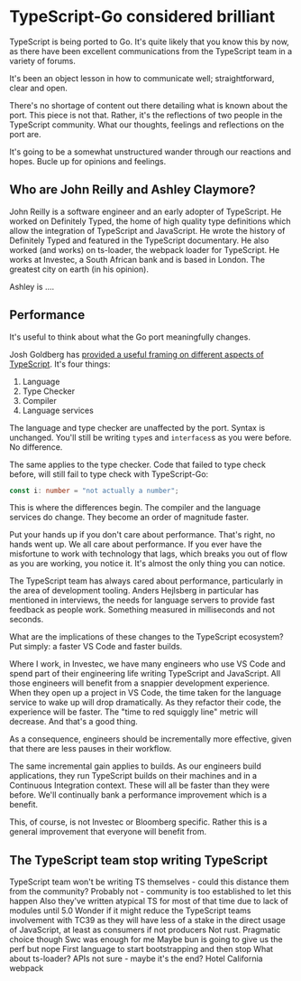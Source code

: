 # TypeScript-Go considered brilliant

TypeScript is being ported to Go. It's quite likely that you know this by now, as there have been excellent communications from the TypeScript team in a variety of forums.

It's been an object lesson in how to communicate well; straightforward, clear and open.

There's no shortage of content out there detailing what is known about the port. This piece is not that. Rather, it's the reflections of two people in the TypeScript community. What our thoughts, feelings and reflections on the port are.

It's going to be a somewhat unstructured wander through our reactions and hopes. Bucle up for opinions and feelings.

## Who are John Reilly and Ashley Claymore?

John Reilly is a software engineer and an early adopter of TypeScript. He worked on Definitely Typed, the home of high quality type definitions which allow the integration of TypeScript and JavaScript. He wrote the history of Definitely Typed and featured in the TypeScript documentary. He also worked (and works) on ts-loader, the webpack loader for TypeScript. He works at Investec, a South African bank and is based in London. The greatest city on earth (in his opinion).

Ashley is ....

## Performance 

It's useful to think about what the Go port meaningfully changes. 

Josh Goldberg has [provided a useful framing on different aspects of TypeScript](https://learning-typescript-git-what-is-7c9279-josh-goldbergs-projects.vercel.app/articles/what-is-typescript). It's four things:
1. Language
2. Type Checker
3. Compiler
4. Language services

The language and type checker are unaffected by the port. Syntax is unchanged. You'll still be writing `type`s and `interfaces`s as you were before. No difference.

The same applies to the type checker. Code that failed to type check before, will still fail to type check with TypeScript-Go:

```ts
const i: number = "not actually a number";
```

This is where the differences begin. The compiler and the language services do change. They become an order of magnitude faster.

Put your hands up if you don't care about performance. That's right, no hands went up. We all care about performance. If you ever have the misfortune to work with technology that lags, which breaks you out of flow as you are working, you notice it. It's almost the only thing you can notice.

The TypeScript team has always cared about performance, particularly in the area of development tooling. Anders Hejlsberg in particular has mentioned in interviews, the needs for language servers to provide fast feedback as people work. Something measured in milliseconds and not seconds.

What are the implications of these changes to the TypeScript ecosystem? Put simply: a faster VS Code and faster builds.

Where I work, in Investec, we have many engineers who use VS Code and spend part of their engineering life writing TypeScript and JavaScript. All those engineers will benefit from a snappier development experience. When they open up a project in VS Code, the time taken for the language service to wake up will drop dramatically. As they refactor their code, the experience will be faster. The "time to red squiggly line" metric will decrease. And that's a good thing.

As a consequence, engineers should be incrementally more effective, given that there are less pauses in their workflow.

The same incremental gain applies to builds. As our engineers build applications, they run TypeScript builds on their machines and in a Continuous Integration context.  These will all be faster than they were before. We'll continually bank a performance improvement which is a benefit. 

This, of course, is not Investec or Bloomberg specific. Rather this is a general improvement that everyone will benefit from.

## The TypeScript team stop writing TypeScript



TypeScript team won't be writing TS themselves - could this distance them from the community?
Probably not - community is too established to let this happen 
Also they've written atypical TS for most of that time due to lack of modules until 5.0
Wonder if it might reduce the TypeScript teams involvement with TC39 as they will have less of a stake in the direct usage of JavaScript, at least as consumers if not producers
Not rust. Pragmatic choice though 
Swc was enough for me
Maybe bun is going to give us the perf but nope
First language to start bootstrapping and then stop
What about ts-loader? APIs not sure - maybe it's the end? Hotel California webpack 


